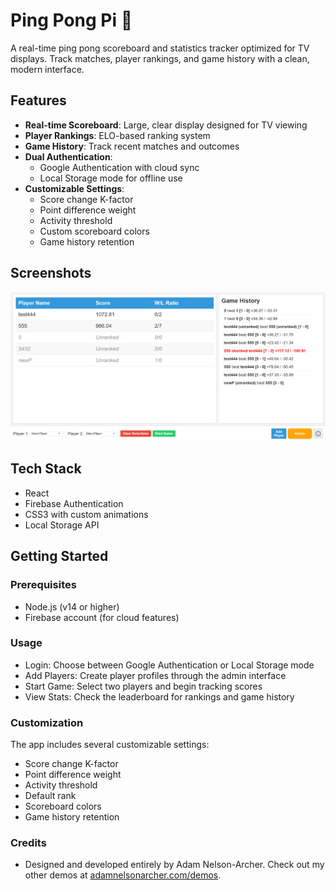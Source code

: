 # Ping Pong Pi 🏓

A real-time ping pong scoreboard and statistics tracker optimized for TV displays. Track matches, player rankings, and game history with a clean, modern interface.

## Features

- **Real-time Scoreboard**: Large, clear display designed for TV viewing
- **Player Rankings**: ELO-based ranking system
- **Game History**: Track recent matches and outcomes
- **Dual Authentication**:
  - Google Authentication with cloud sync
  - Local Storage mode for offline use
- **Customizable Settings**:
  - Score change K-factor
  - Point difference weight
  - Activity threshold
  - Custom scoreboard colors
  - Game history retention

## Screenshots

![Ping Pong Pi Interface](public/images/screenshot1.png)

## Tech Stack

- React
- Firebase Authentication
- CSS3 with custom animations
- Local Storage API

## Getting Started

### Prerequisites

- Node.js (v14 or higher)
- Firebase account (for cloud features)

### Usage

- Login: Choose between Google Authentication or Local Storage mode
- Add Players: Create player profiles through the admin interface
- Start Game: Select two players and begin tracking scores
- View Stats: Check the leaderboard for rankings and game history

### Customization

The app includes several customizable settings:

- Score change K-factor
- Point difference weight
- Activity threshold
- Default rank
- Scoreboard colors
- Game history retention

### Credits

- Designed and developed entirely by Adam Nelson-Archer. Check out my other demos at [adamnelsonarcher.com/demos](https://adamnelsonarcher.com/demos).
